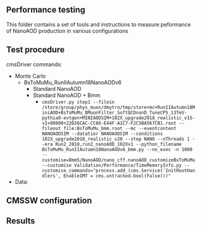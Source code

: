 ## Performance testing
This folder contains a set of tools and instructions to measure 
peformance of NanoAOD production in various configurations

## Test procedure
cmsDriver commands:
* Monte Carlo
   * BsToMuMu_RunIIAutumn18NanoAODv6
      * Standard NanoAOD
      * Standard NanoAOD + Bmm
         * ```cmsDriver.py step1 --filein /store/group/phys_muon/dmytro/tmp/store+mc+RunIIAutumn18MiniAOD+BsToMuMu_BMuonFilter_SoftQCDnonD_TuneCP5_13TeV-pythia8-evtgen+MINIAODSIM+102X_upgrade2018_realistic_v15-v1+80000+22D26CAC-CC86-E44F-A1C7-F2C5BA567CB1.root --fileout file:BsToMuMu_bmm.root --mc --eventcontent NANOAODSIM --datatier NANOAODSIM --conditions 102X_upgrade2018_realistic_v20 --step NANO --nThreads 1 --era Run2_2018,run2_nanoAOD_102Xv1 --python_filename BsToMuMu_RunIIAutumn18NanoAODv6_bmm.py --no_exec -n 1000 --customise=Bmm5/NanoAOD/nano_cff.nanoAOD_customizeBxToMuMu --customise Validation/Performance/TimeMemoryInfo.py --customise_commands="process.add_(cms.Service('InitRootHandlers', EnableIMT = cms.untracked.bool(False)))"```
* Data:



## CMSSW configuration

## Results
